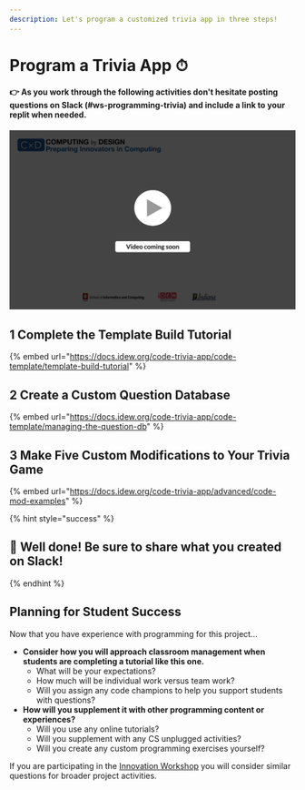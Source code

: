 ```yaml
---
description: Let's program a customized trivia app in three steps!
---
```


# Program a Trivia App ⏱

#### **👉 As you work through the following activities don't hesitate posting questions on Slack \(\#ws-programming-trivia\) and include a link to your replit when needed.**

![](../../.gitbook/assets/vidcoming.png)

## 1 Complete the Template Build Tutorial

{% embed url="https://docs.idew.org/code-trivia-app/code-template/template-build-tutorial" %}

## 2 Create a Custom Question Database

{% embed url="https://docs.idew.org/code-trivia-app/code-template/managing-the-question-db" %}

## 3 Make Five Custom Modifications to Your Trivia Game 

{% embed url="https://docs.idew.org/code-trivia-app/advanced/code-mod-examples" %}

{% hint style="success" %}
## 🎉 Well done! Be sure to share what you created on Slack!
{% endhint %}

## Planning for Student Success

Now that you have experience with programming for this project...

* **Consider how you will approach classroom management when students are completing a tutorial like this one.** 
  * What will be your expectations? 
  * How much will be individual work versus team work?
  * Will you assign any code champions to help you support students with questions?
* **How will you supplement it with other programming content or experiences?**
  * Will you use any online tutorials?
  * Will you supplement with any CS unplugged activities?
  * Will you create any custom programming exercises yourself?

If you are participating in the [Innovation Workshop](../../cxd-innovation-workshop/full-experience.md) you will consider similar questions for broader project activities.

